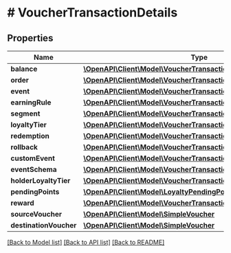 # # VoucherTransactionDetails

## Properties

Name | Type | Description | Notes
------------ | ------------- | ------------- | -------------
**balance** | [**\OpenAPI\Client\Model\VoucherTransactionDetailsBalance**](VoucherTransactionDetailsBalance.md) |  | [optional]
**order** | [**\OpenAPI\Client\Model\VoucherTransactionDetailsOrder**](VoucherTransactionDetailsOrder.md) |  | [optional]
**event** | [**\OpenAPI\Client\Model\VoucherTransactionDetailsEvent**](VoucherTransactionDetailsEvent.md) |  | [optional]
**earningRule** | [**\OpenAPI\Client\Model\VoucherTransactionDetailsEarningRule**](VoucherTransactionDetailsEarningRule.md) |  | [optional]
**segment** | [**\OpenAPI\Client\Model\VoucherTransactionDetailsSegment**](VoucherTransactionDetailsSegment.md) |  | [optional]
**loyaltyTier** | [**\OpenAPI\Client\Model\VoucherTransactionDetailsLoyaltyTier**](VoucherTransactionDetailsLoyaltyTier.md) |  | [optional]
**redemption** | [**\OpenAPI\Client\Model\VoucherTransactionDetailsRedemption**](VoucherTransactionDetailsRedemption.md) |  | [optional]
**rollback** | [**\OpenAPI\Client\Model\VoucherTransactionDetailsRollback**](VoucherTransactionDetailsRollback.md) |  | [optional]
**customEvent** | [**\OpenAPI\Client\Model\VoucherTransactionDetailsCustomEvent**](VoucherTransactionDetailsCustomEvent.md) |  | [optional]
**eventSchema** | [**\OpenAPI\Client\Model\VoucherTransactionDetailsEventSchema**](VoucherTransactionDetailsEventSchema.md) |  | [optional]
**holderLoyaltyTier** | [**\OpenAPI\Client\Model\VoucherTransactionDetailsHolderLoyaltyTier**](VoucherTransactionDetailsHolderLoyaltyTier.md) |  | [optional]
**pendingPoints** | [**\OpenAPI\Client\Model\LoyaltyPendingPoints**](LoyaltyPendingPoints.md) |  | [optional]
**reward** | [**\OpenAPI\Client\Model\VoucherTransactionDetailsReward**](VoucherTransactionDetailsReward.md) |  | [optional]
**sourceVoucher** | [**\OpenAPI\Client\Model\SimpleVoucher**](SimpleVoucher.md) |  | [optional]
**destinationVoucher** | [**\OpenAPI\Client\Model\SimpleVoucher**](SimpleVoucher.md) |  | [optional]

[[Back to Model list]](../../README.md#models) [[Back to API list]](../../README.md#endpoints) [[Back to README]](../../README.md)
